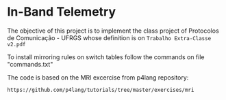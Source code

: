 # In-Band Telemetry

The objective of this project is to implement the class project of 
Protocolos de Comunicação - UFRGS whose definition is on 
`Trabalho Extra-Classe v2.pdf` 

To install mirroring rules on switch tables follow the commands on file "commands.txt"


The code is based on the MRI excercise from p4lang repository:

`https://github.com/p4lang/tutorials/tree/master/exercises/mri`